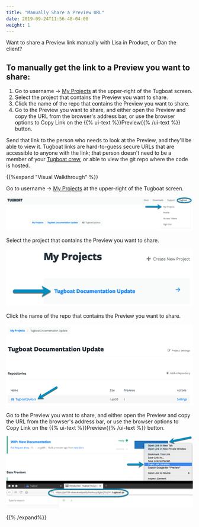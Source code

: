 ```yaml
---
title: "Manually Share a Preview URL"
date: 2019-09-24T11:56:48-04:00
weight: 1
---
```


Want to share a Preview link manually with Lisa in Product, or Dan the client?

## To manually get the link to a Preview you want to share:

1. Go to username -> [My Projects](https://dashboard.tugboat.qa/projects) at the
   upper-right of the Tugboat screen.
2. Select the project that contains the Preview you want to share.
3. Click the name of the repo that contains the Preview you want to share.
4. Go to the Preview you want to share, and either open the Preview and copy the
   URL from the browser's address bar, or use the browser options to Copy Link
   on the {{% ui-text %}}Preview{{% /ui-text %}} button.

Send that link to the person who needs to look at the Preview, and they'll be
able to view it. Tugboat links are hard-to-guess secure URLs that are accessible
to anyone with the link; that person doesn't need to be a member of your
[Tugboat crew](/administer-tugboat-crew/user-admin/), or able to view the git
repo where the code is hosted.

{{%expand "Visual Walkthrough" %}}

Go to username -> [My Projects](https://dashboard.tugboat.qa/projects) at the
upper-right of the Tugboat screen.

![Go to username -> My Projects](/_images/go-to-user-my-projects.png)

Select the project that contains the Preview you want to share.

![Select the project](/_images/select-a-project.png)

Click the name of the repo that contains the Preview you want to share.

![Click into Tugboat repository](/_images/click-into-tugboat-repository.png)

Go to the Preview you want to share, and either open the Preview and copy the
URL from the browser's address bar, or use the browser options to Copy Link on
the {{% ui-text %}}Preview{{% /ui-text %}} button.

![Manually share Preview](/_images/manually-share-preview.png)

{{% /expand%}}
